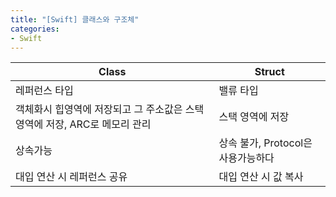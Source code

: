 ```yaml
---
title: "[Swift] 클래스와 구조체"
categories:
- Swift
---
```


| Class | Struct |
| -------- | -------- |
| 레퍼런스 타입     | 밸류 타입     |
| 객체화시 힙영역에 저장되고 그 주소값은 스택 영역에 저장, ARC로 메모리 관리     | 스택 영역에 저장     |
| 상속가능     | 상속 불가, Protocol은 사용가능하다     |
| 대입 연산 시 레퍼런스 공유      | 대입 연산 시  값 복사    |
